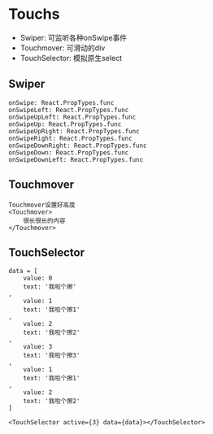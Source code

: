 # Touchs

- Swiper: 可监听各种onSwipe事件
- Touchmover: 可滑动的div
- TouchSelector: 模拟原生select

## Swiper

```
onSwipe: React.PropTypes.func
onSwipeLeft: React.PropTypes.func
onSwipeUpLeft: React.PropTypes.func
onSwipeUp: React.PropTypes.func
onSwipeUpRight: React.PropTypes.func
onSwipeRight: React.PropTypes.func
onSwipeDownRight: React.PropTypes.func
onSwipeDown: React.PropTypes.func
onSwipeDownLeft: React.PropTypes.func
```

## Touchmover

```
Touchmover设置好高度
<Touchmover>
    很长很长的内容
</Touchmover>
```

## TouchSelector

```
data = [
    value: 0
    text: '我啦个擦'
,
    value: 1
    text: '我啦个擦1'
,
    value: 2
    text: '我啦个擦2'
,
    value: 3
    text: '我啦个擦3'
,
    value: 1
    text: '我啦个擦1'
,
    value: 2
    text: '我啦个擦2'
]

<TouchSelector active={3} data={data}></TouchSelector>
```
